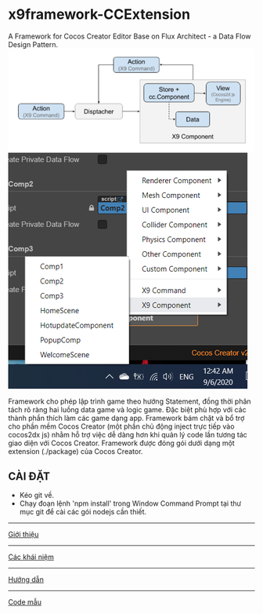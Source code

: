 # x9framework-CCExtension
A Framework for Cocos Creator Editor
Base on Flux Architect - a Data Flow Design Pattern.
![](https://github.com/hallopatidu/x9framework-CCExtension/blob/master/doc/images/fig02.PNG)
![Cứ kế thừa là có thể được phân loại trong cocos creator](https://github.com/hallopatidu/x9framework-CCExtension/blob/master/doc/images/fig03.png)

Framework cho phép lập trình game theo hướng Statement, đồng thời phân tách rõ ràng hai luồng data game và logic game. Đặc biệt phù hợp với các thành phần thích làm các game dạng app.
Framework bám chặt và bổ trợ cho phần mềm Cocos Creator (một phần chủ động inject trực tiếp vào cocos2dx js) nhằm hỗ trợ việc dễ dàng hơn khi quản lý code lần tương tác giao diện với Cocos Creator.  Framework được đóng gói dưới dạng một extension (./package) của Cocos Creator.

## CÀI ĐẶT
* Kéo git về.
* Chạy đoạn lệnh 'npm install' trong Window Command Prompt tại thư mục git để cài các gói nodejs cần thiết.


***
[Giới thiệu](https://github.com/hallopatidu/x9framework-CCExtension/wiki/Gi%E1%BB%9Bi-thi%E1%BB%87u)
***
[Các khái niệm](https://github.com/hallopatidu/x9framework-CCExtension/wiki/C%C3%A1c-kh%C3%A1i-ni%E1%BB%87m-(Concepts))
***
[Hướng dẫn](https://github.com/hallopatidu/x9framework-CCExtension/wiki/H%C6%B0%E1%BB%9Bng-d%E1%BA%ABn-(Example))
***
[Code mẫu](https://github.com/hallopatidu/x9framework-example)


